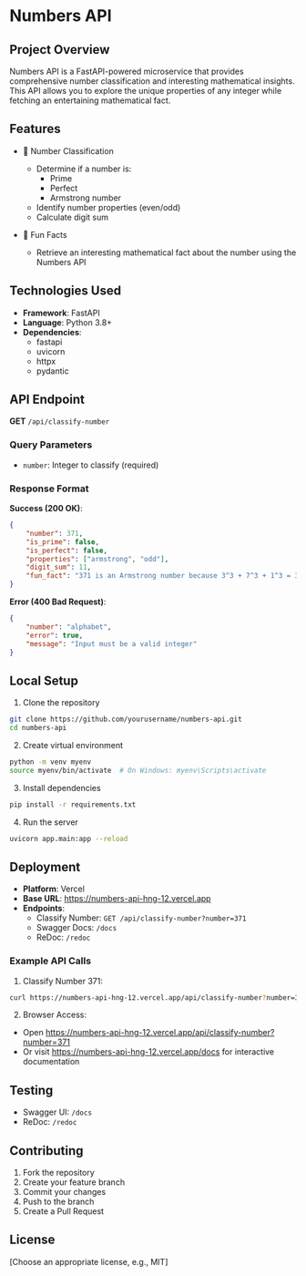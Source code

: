 # Numbers API

## Project Overview

Numbers API is a FastAPI-powered microservice that provides comprehensive number classification and interesting mathematical insights. This API allows you to explore the unique properties of any integer while fetching an entertaining mathematical fact.

## Features

- 🔢 Number Classification
  - Determine if a number is:
    - Prime
    - Perfect
    - Armstrong number
  - Identify number properties (even/odd)
  - Calculate digit sum

- 🧠 Fun Facts
  - Retrieve an interesting mathematical fact about the number using the Numbers API

## Technologies Used

- **Framework**: FastAPI
- **Language**: Python 3.8+
- **Dependencies**: 
  - fastapi
  - uvicorn
  - httpx
  - pydantic

## API Endpoint

**GET** `/api/classify-number`

### Query Parameters
- `number`: Integer to classify (required)

### Response Format

**Success (200 OK)**:
```json
{
    "number": 371,
    "is_prime": false,
    "is_perfect": false,
    "properties": ["armstrong", "odd"],
    "digit_sum": 11,
    "fun_fact": "371 is an Armstrong number because 3^3 + 7^3 + 1^3 = 371"
}
```

**Error (400 Bad Request)**:
```json
{
    "number": "alphabet",
    "error": true,
    "message": "Input must be a valid integer"
}
```

## Local Setup

1. Clone the repository
```bash
git clone https://github.com/yourusername/numbers-api.git
cd numbers-api
```

2. Create virtual environment
```bash
python -m venv myenv
source myenv/bin/activate  # On Windows: myenv\Scripts\activate
```

3. Install dependencies
```bash
pip install -r requirements.txt
```

4. Run the server
```bash
uvicorn app.main:app --reload
```

## Deployment

- **Platform**: Vercel
- **Base URL**: https://numbers-api-hng-12.vercel.app
- **Endpoints**:
  - Classify Number: `GET /api/classify-number?number=371`
  - Swagger Docs: `/docs`
  - ReDoc: `/redoc`

### Example API Calls

1. Classify Number 371:
```bash
curl https://numbers-api-hng-12.vercel.app/api/classify-number?number=371
```

2. Browser Access:
- Open https://numbers-api-hng-12.vercel.app/api/classify-number?number=371
- Or visit https://numbers-api-hng-12.vercel.app/docs for interactive documentation

## Testing

- Swagger UI: `/docs`
- ReDoc: `/redoc`

## Contributing

1. Fork the repository
2. Create your feature branch
3. Commit your changes
4. Push to the branch
5. Create a Pull Request

## License

[Choose an appropriate license, e.g., MIT]
